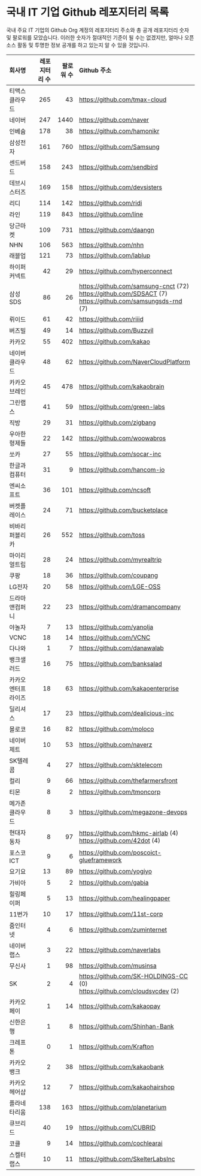 # 국내 IT 기업 Github 레포지터리 목록
국내 주요 IT 기업의 Github Org 계정의 레포지터리 주소와 총 공개 레포지터리 숫자 및 팔로워를 모았습니다. 이러한 숫자가 절대적인 기준이 될 수는 없겠지만, 얼마나 오픈 소스 활동 및 투명한 정보 공개를 하고 있는지 알 수 있을 것입니다.

<!-- MARKDOWN_TABLE(GITHUB): START -->

| **회사명** | **레포지터리 수** | **팔로워 수** | **Github 주소** |
|:---|---:|---:|:---|
| 티맥스클라우드 | 265 | 43 | https://github.com/tmax-cloud |
| 네이버 | 247 | 1440 | https://github.com/naver |
| 인베슘 | 178 | 38 | https://github.com/hamonikr |
| 삼성전자 | 161 | 760 | https://github.com/Samsung |
| 센드버드 | 158 | 243 | https://github.com/sendbird |
| 데브시스터즈 | 169 | 158 | https://github.com/devsisters |
| 리디 | 114 | 142 | https://github.com/ridi |
| 라인 | 119 | 843 | https://github.com/line |
| 당근마켓 | 109 | 731 | https://github.com/daangn |
| NHN | 106 | 563 | https://github.com/nhn |
| 래블업 | 121 | 73 | https://github.com/lablup |
| 하이퍼커넥트 | 42 | 29 | https://github.com/hyperconnect |
| 삼성SDS | 86 | 26 | https://github.com/samsung-cnct (72)<br />https://github.com/SDSACT (7)<br />https://github.com/samsungsds-rnd (7) |
| 뤼이드 | 61 | 42 | https://github.com/riiid |
| 버즈빌 | 49 | 14 | https://github.com/Buzzvil |
| 카카오 | 55 | 402 | https://github.com/kakao |
| 네이버클라우드 | 48 | 62 | https://github.com/NaverCloudPlatform |
| 카카오브레인 | 45 | 478 | https://github.com/kakaobrain |
| 그린랩스 | 41 | 59 | https://github.com/green-labs |
| 직방 | 29 | 31 | https://github.com/zigbang |
| 우아한형제들 | 22 | 142 | https://github.com/woowabros |
| 쏘카 | 27 | 55 | https://github.com/socar-inc |
| 한글과컴퓨터 | 31 | 9 | https://github.com/hancom-io |
| 엔씨소프트 | 36 | 101 | https://github.com/ncsoft |
| 버켓플레이스 | 24 | 71 | https://github.com/bucketplace |
| 비바리퍼블리카 | 26 | 552 | https://github.com/toss |
| 마이리얼트립 | 28 | 24 | https://github.com/myrealtrip |
| 쿠팡 | 18 | 36 | https://github.com/coupang |
| LG전자 | 20 | 58 | https://github.com/LGE-OSS |
| 드라마앤컴퍼니 | 22 | 23 | https://github.com/dramancompany |
| 야놀자 | 7 | 13 | https://github.com/yanolja |
| VCNC | 18 | 14 | https://github.com/VCNC |
| 다나와 | 1 | 7 | https://github.com/danawalab |
| 뱅크샐러드 | 16 | 75 | https://github.com/banksalad |
| 카카오엔터프라이즈 | 18 | 63 | https://github.com/kakaoenterprise |
| 딜리셔스 | 17 | 23 | https://github.com/dealicious-inc |
| 몰로코 | 16 | 82 | https://github.com/moloco |
| 네이버제트 | 10 | 53 | https://github.com/naverz |
| SK텔레콤 | 4 | 27 | https://github.com/sktelecom |
| 컬리 | 9 | 66 | https://github.com/thefarmersfront |
| 티몬 | 8 | 2 | https://github.com/tmoncorp |
| 메가존클라우드 | 8 | 3 | https://github.com/megazone-devops |
| 현대자동차 | 8 | 97 | https://github.com/hkmc-airlab (4)<br />https://github.com/42dot (4) |
| 포스코ICT | 9 | 6 | https://github.com/poscoict-glueframework |
| 요기요 | 13 | 89 | https://github.com/yogiyo |
| 가비아 | 5 | 2 | https://github.com/gabia |
| 힐링페이퍼 | 5 | 13 | https://github.com/healingpaper |
| 11번가 | 10 | 17 | https://github.com/11st-corp |
| 줌인터넷 | 4 | 6 | https://github.com/zuminternet |
| 네이버랩스 | 3 | 22 | https://github.com/naverlabs |
| 무신사 | 1 | 98 | https://github.com/musinsa |
| SK | 2 | 4 | https://github.com/SK-HOLDINGS-CC (0)<br />https://github.com/cloudsvcdev (2) |
| 카카오페이 | 1 | 14 | https://github.com/kakaopay |
| 신한은행 | 1 | 8 | https://github.com/Shinhan-Bank |
| 크레프톤 | 0 | 1 | https://github.com/Krafton |
| 카카오뱅크 | 2 | 38 | https://github.com/kakaobank |
| 카카오헤어샵 | 12 | 7 | https://github.com/kakaohairshop |
| 플라네타리움 | 138 | 163 | https://github.com/planetarium |
| 큐브리드 | 40 | 19 | https://github.com/CUBRID |
| 코클 | 9 | 14 | https://github.com/cochlearai |
| 스켈터랩스 | 10 | 11 | https://github.com/SkelterLabsInc |

<!-- MARKDOWN_TABLE(GITHUB): END -->
